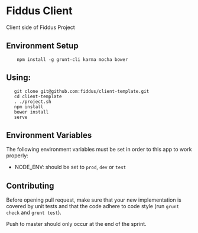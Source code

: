 # Fiddus Client

Client side of Fiddus Project

## Environment Setup

```
    npm install -g grunt-cli karma mocha bower
```

## Using:

```
   git clone git@github.com:fiddus/client-template.git
   cd client-template
   . ./project.sh
   npm install
   bower install
   serve
```

## Environment Variables

The following environment variables must be set in order to this app to work properly:

- NODE_ENV: should be set to `prod`, `dev` or `test`

## Contributing

Before opening pull request, make sure that your new implementation is covered by unit tests and that the code adhere to
code style (run `grunt check` and `grunt test`).

Push to master should only occur at the end of the sprint.
